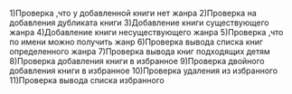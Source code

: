 1)Проверка ,что у добавленной книги нет жанра
2)Проверка на добавления дубликата книги
3)Добавление книги существующего жанра
4)Добавление книги несуществующего жанра
5)Проверка  ,что по имени можно получить жанр
6)Проверка вывода списка книг определенного жанра
7)Проверка вывода книг подходящих детям
8)Проверка добавления книги в избранное
9)Проверка двойного добавления книги в избранное
10)Проверка удаления из избранного
11)Проверка вывода списка избранного
